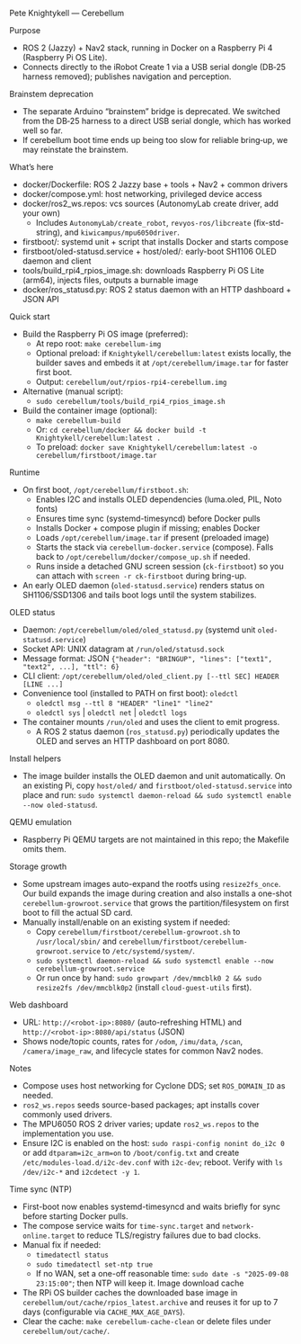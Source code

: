 Pete Knightykell — Cerebellum

Purpose
- ROS 2 (Jazzy) + Nav2 stack, running in Docker on a Raspberry Pi 4 (Raspberry Pi OS Lite).
- Connects directly to the iRobot Create 1 via a USB serial dongle (DB‑25 harness removed); publishes navigation and perception.

Brainstem deprecation
- The separate Arduino “brainstem” bridge is deprecated. We switched from the DB‑25 harness to a direct USB serial dongle, which has worked well so far.
- If cerebellum boot time ends up being too slow for reliable bring‑up, we may reinstate the brainstem.

What’s here
- docker/Dockerfile: ROS 2 Jazzy base + tools + Nav2 + common drivers
- docker/compose.yml: host networking, privileged device access
- docker/ros2_ws.repos: vcs sources (AutonomyLab create driver, add your own)
  - Includes `AutonomyLab/create_robot`, `revyos-ros/libcreate` (fix-std-string), and `kiwicampus/mpu6050driver`.
- firstboot/: systemd unit + script that installs Docker and starts compose
- firstboot/oled-statusd.service + host/oled/: early-boot SH1106 OLED daemon and client
- tools/build_rpi4_rpios_image.sh: downloads Raspberry Pi OS Lite (arm64), injects files, outputs a burnable image
 - docker/ros_statusd.py: ROS 2 status daemon with an HTTP dashboard + JSON API

Quick start
- Build the Raspberry Pi OS image (preferred):
  - At repo root: `make cerebellum-img`
  - Optional preload: if `Knightykell/cerebellum:latest` exists locally, the builder saves and embeds it at `/opt/cerebellum/image.tar` for faster first boot.
  - Output: `cerebellum/out/rpios-rpi4-cerebellum.img`
- Alternative (manual script):
  - `sudo cerebellum/tools/build_rpi4_rpios_image.sh`
- Build the container image (optional):
  - `make cerebellum-build`
  - Or: `cd cerebellum/docker && docker build -t Knightykell/cerebellum:latest .`
  - To preload: `docker save Knightykell/cerebellum:latest -o cerebellum/firstboot/image.tar`

Runtime
- On first boot, `/opt/cerebellum/firstboot.sh`:
  - Enables I2C and installs OLED dependencies (luma.oled, PIL, Noto fonts)
  - Ensures time sync (systemd-timesyncd) before Docker pulls
  - Installs Docker + compose plugin if missing; enables Docker
  - Loads `/opt/cerebellum/image.tar` if present (preloaded image)
  - Starts the stack via `cerebellum-docker.service` (compose). Falls back to `/opt/cerebellum/docker/compose_up.sh` if needed.
  - Runs inside a detached GNU screen session (`ck-firstboot`) so you can attach with `screen -r ck-firstboot` during bring-up.
- An early OLED daemon (`oled-statusd.service`) renders status on SH1106/SSD1306 and tails boot logs until the system stabilizes.

OLED status
- Daemon: `/opt/cerebellum/oled/oled_statusd.py` (systemd unit `oled-statusd.service`)
- Socket API: UNIX datagram at `/run/oled/statusd.sock`
- Message format: JSON `{"header": "BRINGUP", "lines": ["text1", "text2", ...], "ttl": 6}`
- CLI client: `/opt/cerebellum/oled/oled_client.py [--ttl SEC] HEADER [LINE ...]`
- Convenience tool (installed to PATH on first boot): `oledctl`
  - `oledctl msg --ttl 8 "HEADER" "line1" "line2"`
  - `oledctl sys` | `oledctl net` | `oledctl logs`
- The container mounts `/run/oled` and uses the client to emit progress.
  - A ROS 2 status daemon (`ros_statusd.py`) periodically updates the OLED and serves an HTTP dashboard on port 8080.

Install helpers
- The image builder installs the OLED daemon and unit automatically. On an existing Pi, copy `host/oled/` and `firstboot/oled-statusd.service` into place and run: `sudo systemctl daemon-reload && sudo systemctl enable --now oled-statusd`.

QEMU emulation
- Raspberry Pi QEMU targets are not maintained in this repo; the Makefile omits them.

Storage growth
- Some upstream images auto-expand the rootfs using `resize2fs_once`. Our build expands the image during creation and also installs a one-shot `cerebellum-growroot.service` that grows the partition/filesystem on first boot to fill the actual SD card.
- Manually install/enable on an existing system if needed:
  - Copy `cerebellum/firstboot/cerebellum-growroot.sh` to `/usr/local/sbin/` and `cerebellum/firstboot/cerebellum-growroot.service` to `/etc/systemd/system/`.
  - `sudo systemctl daemon-reload && sudo systemctl enable --now cerebellum-growroot.service`
  - Or run once by hand: `sudo growpart /dev/mmcblk0 2 && sudo resize2fs /dev/mmcblk0p2` (install `cloud-guest-utils` first).

Web dashboard
- URL: `http://<robot-ip>:8080/` (auto-refreshing HTML) and `http://<robot-ip>:8080/api/status` (JSON)
- Shows node/topic counts, rates for `/odom`, `/imu/data`, `/scan`, `/camera/image_raw`, and lifecycle states for common Nav2 nodes.

Notes
- Compose uses host networking for Cyclone DDS; set `ROS_DOMAIN_ID` as needed.
- `ros2_ws.repos` seeds source-based packages; apt installs cover commonly used drivers.
- The MPU6050 ROS 2 driver varies; update `ros2_ws.repos` to the implementation you use.
- Ensure I2C is enabled on the host: `sudo raspi-config nonint do_i2c 0` or add `dtparam=i2c_arm=on` to `/boot/config.txt` and create `/etc/modules-load.d/i2c-dev.conf` with `i2c-dev`; reboot. Verify with `ls /dev/i2c-*` and `i2cdetect -y 1`.

Time sync (NTP)
- First-boot now enables systemd-timesyncd and waits briefly for sync before starting Docker pulls.
- The compose service waits for `time-sync.target` and `network-online.target` to reduce TLS/registry failures due to bad clocks.
- Manual fix if needed:
  - `timedatectl status`
  - `sudo timedatectl set-ntp true`
  - If no WAN, set a one-off reasonable time: `sudo date -s "2025-09-08 23:15:00"`; then NTP will keep it.
Image download cache
- The RPi OS builder caches the downloaded base image in `cerebellum/out/cache/rpios_latest.archive` and reuses it for up to 7 days (configurable via `CACHE_MAX_AGE_DAYS`).
- Clear the cache: `make cerebellum-cache-clean` or delete files under `cerebellum/out/cache/`.
